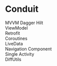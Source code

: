 # Conduit

MVVM
Dagger Hilt    
ViewModel    
Retrofit   
Coroutines   
LiveData     
Navigation Component    
Single Activity    
DiffUtils    
